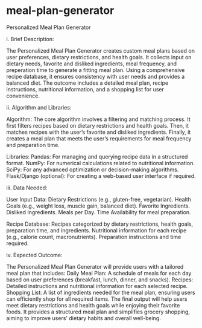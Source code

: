 # meal-plan-generator
Personalized Meal Plan Generator

i. Brief Description: 

The Personalized Meal Plan Generator creates custom meal plans based on user preferences, dietary restrictions, and health goals. It collects input on dietary needs, favorite and disliked ingredients, meal frequency, and preperation time to generate a fitting meal plan. Using a comprehensive recipe database, it ensures consistency with user needs and provides a balanced diet. The outcome includes a detailed meal plan, recipe instructions, nutritional information, and a shopping list for user convenience.

ii. Algorithm and Libraries:

Algorithm: The core algorithm involves a filtering and matching process. It first filters recipes based on dietary restrictions and health goals. Then, it matches recipes with the user’s favorite and disliked ingredients. Finally, it creates a meal plan that meets the user’s requirements for meal frequency and preparation time.

Libraries:
Pandas: For managing and querying recipe data in a structured format.
NumPy: For numerical calculations related to nutritional information.
SciPy: For any advanced optimization or decision-making algorithms.
Flask/Django (optional): For creating a web-based user interface if required.

iii. Data Needed:

User Input Data:
Dietary Restrictions (e.g., gluten-free, vegetarian).
Health Goals (e.g., weight loss, muscle gain, balanced diet).
Favorite Ingredients.
Disliked Ingredients.
Meals per Day.
Time Availability for meal preparation.

Recipe Database:
Recipes categorized by dietary restrictions, health goals, preparation time, and ingredients.
Nutritional information for each recipe (e.g., calorie count, macronutrients).
Preparation instructions and time required.

iv. Expected Outcome:

The Personalized Meal Plan Generator will provide users with a tailored meal plan that includes:
Daily Meal Plan: A schedule of meals for each day based on user preferences (breakfast, lunch, dinner, and snacks).
Recipes: Detailed instructions and nutritional information for each selected recipe.
Shopping List: A list of ingredients needed for the meal plan, ensuring users can efficiently shop for all required items.
The final output will help users meet dietary restrictions and health goals while enjoying their favorite foods. It provides a structured meal plan and simplifies grocery shopping, aiming to improve users' dietary habits and overall well-being.









